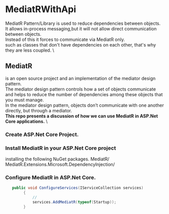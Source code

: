 # MediatRWithApi
MediatR Pattern/Library is used to reduce dependencies between objects.\
It allows in-process messaging,but it will not allow direct communication between objects. \
Instead of this it forces to communicate via MediatR only. \
such as classes that don't have dependencies on each other, that's why they are less coupled. \

## MediatR
is an open source project and an implementation of the mediator design pattern. \
The mediator design pattern controls how a set of objects communicate and helps to reduce the number of dependencies among these objects that you must manage.\
In the mediator design pattern, objects don’t communicate with one another directly, but through a mediator.\
**This repo presents a discussion of how we can use MediatR in ASP.Net Core applications.** \
### Create ASP.Net Core Project.
### Install MediatR in your ASP.Net Core project
installing the following NuGet packages.
MediatR/
MediatR.Extensions.Microsoft.DependencyInjection/
### Configure MediatR in ASP.Net Core.
```c#
   public void ConfigureServices(IServiceCollection services)
        {
            //
            services.AddMediatR(typeof(Startup));
        }
```
